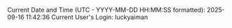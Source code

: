Current Date and Time (UTC - YYYY-MM-DD HH:MM:SS formatted): 2025-09-16 11:42:36
Current User's Login: luckyaiman

